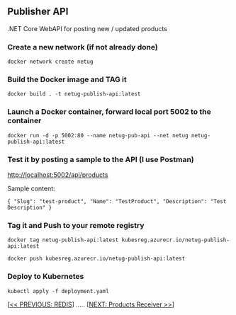 ## Publisher API
.NET Core WebAPI for posting new / updated products

### Create a new network (if not already done)
`docker network create netug`

### Build the Docker image and TAG it
`docker build . -t netug-publish-api:latest`

### Launch a Docker container, forward local port 5002 to the container
`docker run -d -p 5002:80 --name netug-pub-api --net netug netug-publish-api:latest`

### Test it by posting a sample to the API (I use Postman)
[http://localhost:5002/api/products](http://localhost:5002/api/products)

Sample content:

`{
	"Slug": "test-product",
	"Name": "TestProduct",
	"Description": "Test Description"
}`

### Tag it and Push to your remote registry
`docker tag netug-publish-api:latest kubesreg.azurecr.io/netug-publish-api:latest`

`docker push kubesreg.azurecr.io/netug-publish-api:latest`

### Deploy to Kubernetes
`kubectl apply -f deployment.yaml`

[[<< PREVIOUS: REDIS](../redis)] ..... [[NEXT: Products Receiver >>](../products-receiver)]
